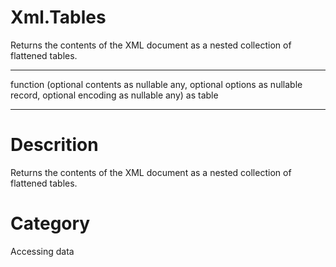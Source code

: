 ﻿# Xml.Tables
Returns the contents of the XML document as a nested collection of flattened tables.
***
function (optional contents as nullable any, optional options as nullable record, optional encoding as nullable any) as table
***
# Descrition 
Returns the contents of the XML document as a nested collection of flattened tables.
# Category 
Accessing data

